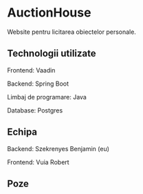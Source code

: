 # AuctionHouse
Website pentru licitarea obiectelor personale.


## Technologii utilizate
Frontend: Vaadin

Backend: Spring Boot

Limbaj de programare: Java

Database: Postgres

## Echipa
Backend: Szekrenyes Benjamin (eu)

Frontend: Vuia Robert

## Poze
